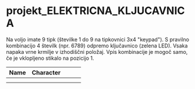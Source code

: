 # projekt_ELEKTRICNA_KLJUCAVNICA
Na voljo imate 9 tipk (številke 1 do 9 na tipkovnici 3x4 "keypad"). S pravilno kombinacijo 4 številk (npr. 6789) odpremo ključavnico (zelena LED). Vsaka napaka vrne krmilje v izhodiščni položaj. Vpis kombinacije je mogoč samo, če je vklopljeno stikalo na pozicijo 1. 


| Name     | Character |          |          |          |
| -------- | --------- | -------- | -------- | -------- |
|          |           |          |          |          |
|          |           |          |          |          |
